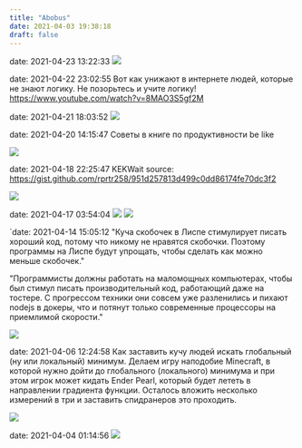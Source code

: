 ```yaml
---
title: "Abobus"
date: 2021-04-03 19:38:18
draft: false
---
```


date: 2021-04-23 13:22:33
![](/img/vk/4Br0ue9io9o.jpg)

date: 2021-04-22 23:02:55
Вот как унижают в интернете людей, которые не знают логику. Не позорьтесь и учите логику!
https://www.youtube.com/watch?v=8MAO3S5gf2M

date: 2021-04-21 18:03:52
![](/img/vk/4yBmy8F-2rE.jpg)

date: 2021-04-20 14:15:47
Советы в книге по продуктивности be like

![](/img/vk/OkpRFLJkeEQ.jpg)

date: 2021-04-18 22:25:47
KEKWait
source: https://gist.github.com/rprtr258/951d257813d499c0dd86174fe70dc3f2

![](/img/vk/o-7Ys_hZEps.jpg)

date: 2021-04-17 03:54:04
![](/img/vk/TjdH-gOonmw.jpg)
![](/img/vk/G8w67ry1Y9M.jpg)

`date: 2021-04-14 15:05:12
"Куча скобочек в Лиспе стимулирует писать хороший код, потому что никому не нравятся скобочки. Поэтому программы на Лиспе будут упрощать, чтобы сделать как можно меньше скобочек."

"Программисты должны работать на маломощных компьютерах, чтобы был стимул писать производительный код, работающий даже на тостере. С прогрессом техники они совсем уже разленились и пихают nodejs в докеры, что и потянут только современные процессоры на приемлимой скорости."

![](/img/vk/v5TfoIw6k9c.jpg)

date: 2021-04-06 12:24:58
Как заставить кучу людей искать глобальный (ну или локальный) минимум. Делаем игру наподобие Minecraft, в которой нужно дойти до глобального (локального) минимума и при этом игрок может кидать Ender Pearl, который будет лететь в направлении градиента функции. Осталось вложить несколько измерений в три и заставить спидранеров это проходить.

![](/img/vk/WNmwN6RvpgM.jpg)

date: 2021-04-04 01:14:56
![](/img/vk/5JYPqIBaA8Q.jpg)
